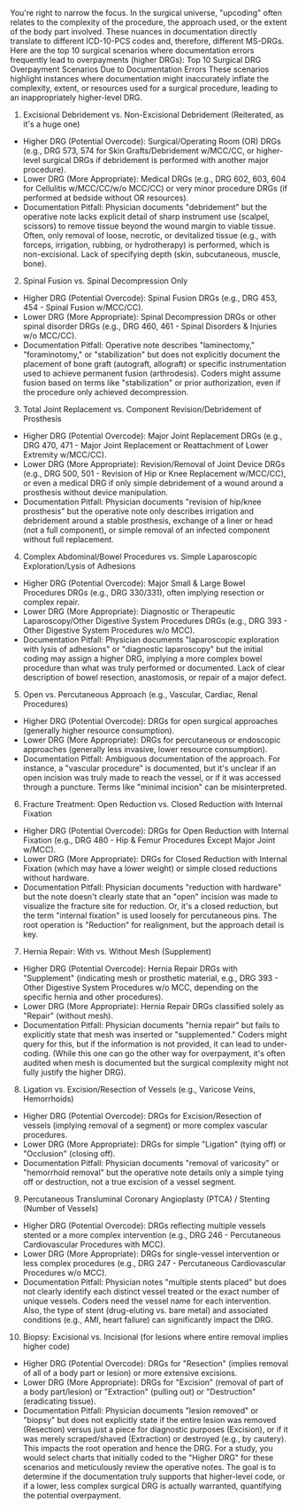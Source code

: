 You're right to narrow the focus. In the surgical universe, "upcoding" often relates to the complexity of the procedure, the approach used, or the extent of the body part involved. These nuances in documentation directly translate to different ICD-10-PCS codes and, therefore, different MS-DRGs.
Here are the top 10 surgical scenarios where documentation errors frequently lead to overpayments (higher DRGs):
Top 10 Surgical DRG Overpayment Scenarios Due to Documentation Errors
These scenarios highlight instances where documentation might inaccurately inflate the complexity, extent, or resources used for a surgical procedure, leading to an inappropriately higher-level DRG.
1. Excisional Debridement vs. Non-Excisional Debridement (Reiterated, as it's a huge one)
* Higher DRG (Potential Overcode): Surgical/Operating Room (OR) DRGs (e.g., DRG 573, 574 for Skin Grafts/Debridement w/MCC/CC, or higher-level surgical DRGs if debridement is performed with another major procedure).
* Lower DRG (More Appropriate): Medical DRGs (e.g., DRG 602, 603, 604 for Cellulitis w/MCC/CC/w/o MCC/CC) or very minor procedure DRGs (if performed at bedside without OR resources).
* Documentation Pitfall: Physician documents "debridement" but the operative note lacks explicit detail of sharp instrument use (scalpel, scissors) to remove tissue beyond the wound margin to viable tissue. Often, only removal of loose, necrotic, or devitalized tissue (e.g., with forceps, irrigation, rubbing, or hydrotherapy) is performed, which is non-excisional. Lack of specifying depth (skin, subcutaneous, muscle, bone).
2. Spinal Fusion vs. Spinal Decompression Only
* Higher DRG (Potential Overcode): Spinal Fusion DRGs (e.g., DRG 453, 454 - Spinal Fusion w/MCC/CC).
* Lower DRG (More Appropriate): Spinal Decompression DRGs or other spinal disorder DRGs (e.g., DRG 460, 461 - Spinal Disorders & Injuries w/o MCC/CC).
* Documentation Pitfall: Operative note describes "laminectomy," "foraminotomy," or "stabilization" but does not explicitly document the placement of bone graft (autograft, allograft) or specific instrumentation used to achieve permanent fusion (arthrodesis). Coders might assume fusion based on terms like "stabilization" or prior authorization, even if the procedure only achieved decompression.
3. Total Joint Replacement vs. Component Revision/Debridement of Prosthesis
* Higher DRG (Potential Overcode): Major Joint Replacement DRGs (e.g., DRG 470, 471 - Major Joint Replacement or Reattachment of Lower Extremity w/MCC/CC).
* Lower DRG (More Appropriate): Revision/Removal of Joint Device DRGs (e.g., DRG 500, 501 - Revision of Hip or Knee Replacement w/MCC/CC), or even a medical DRG if only simple debridement of a wound around a prosthesis without device manipulation.
* Documentation Pitfall: Physician documents "revision of hip/knee prosthesis" but the operative note only describes irrigation and debridement around a stable prosthesis, exchange of a liner or head (not a full component), or simple removal of an infected component without full replacement.
4. Complex Abdominal/Bowel Procedures vs. Simple Laparoscopic Exploration/Lysis of Adhesions
* Higher DRG (Potential Overcode): Major Small & Large Bowel Procedures DRGs (e.g., DRG 330/331), often implying resection or complex repair.
* Lower DRG (More Appropriate): Diagnostic or Therapeutic Laparoscopy/Other Digestive System Procedures DRGs (e.g., DRG 393 - Other Digestive System Procedures w/o MCC).
* Documentation Pitfall: Physician documents "laparoscopic exploration with lysis of adhesions" or "diagnostic laparoscopy" but the initial coding may assign a higher DRG, implying a more complex bowel procedure than what was truly performed or documented. Lack of clear description of bowel resection, anastomosis, or repair of a major defect.
5. Open vs. Percutaneous Approach (e.g., Vascular, Cardiac, Renal Procedures)
* Higher DRG (Potential Overcode): DRGs for open surgical approaches (generally higher resource consumption).
* Lower DRG (More Appropriate): DRGs for percutaneous or endoscopic approaches (generally less invasive, lower resource consumption).
* Documentation Pitfall: Ambiguous documentation of the approach. For instance, a "vascular procedure" is documented, but it's unclear if an open incision was truly made to reach the vessel, or if it was accessed through a puncture. Terms like "minimal incision" can be misinterpreted.
6. Fracture Treatment: Open Reduction vs. Closed Reduction with Internal Fixation
* Higher DRG (Potential Overcode): DRGs for Open Reduction with Internal Fixation (e.g., DRG 480 - Hip & Femur Procedures Except Major Joint w/MCC).
* Lower DRG (More Appropriate): DRGs for Closed Reduction with Internal Fixation (which may have a lower weight) or simple closed reductions without hardware.
* Documentation Pitfall: Physician documents "reduction with hardware" but the note doesn't clearly state that an "open" incision was made to visualize the fracture site for reduction. Or, it's a closed reduction, but the term "internal fixation" is used loosely for percutaneous pins. The root operation is "Reduction" for realignment, but the approach detail is key.
7. Hernia Repair: With vs. Without Mesh (Supplement)
* Higher DRG (Potential Overcode): Hernia Repair DRGs with "Supplement" (indicating mesh or prosthetic material, e.g., DRG 393 - Other Digestive System Procedures w/o MCC, depending on the specific hernia and other procedures).
* Lower DRG (More Appropriate): Hernia Repair DRGs classified solely as "Repair" (without mesh).
* Documentation Pitfall: Physician documents "hernia repair" but fails to explicitly state that mesh was inserted or "supplemented." Coders might query for this, but if the information is not provided, it can lead to under-coding. (While this one can go the other way for overpayment, it's often audited when mesh is documented but the surgical complexity might not fully justify the higher DRG).
8. Ligation vs. Excision/Resection of Vessels (e.g., Varicose Veins, Hemorrhoids)
* Higher DRG (Potential Overcode): DRGs for Excision/Resection of vessels (implying removal of a segment) or more complex vascular procedures.
* Lower DRG (More Appropriate): DRGs for simple "Ligation" (tying off) or "Occlusion" (closing off).
* Documentation Pitfall: Physician documents "removal of varicosity" or "hemorrhoid removal" but the operative note details only a simple tying off or destruction, not a true excision of a vessel segment.
9. Percutaneous Transluminal Coronary Angioplasty (PTCA) / Stenting (Number of Vessels)
* Higher DRG (Potential Overcode): DRGs reflecting multiple vessels stented or a more complex intervention (e.g., DRG 246 - Percutaneous Cardiovascular Procedures with MCC).
* Lower DRG (More Appropriate): DRGs for single-vessel intervention or less complex procedures (e.g., DRG 247 - Percutaneous Cardiovascular Procedures w/o MCC).
* Documentation Pitfall: Physician notes "multiple stents placed" but does not clearly identify each distinct vessel treated or the exact number of unique vessels. Coders need the vessel name for each intervention. Also, the type of stent (drug-eluting vs. bare metal) and associated conditions (e.g., AMI, heart failure) can significantly impact the DRG.
10. Biopsy: Excisional vs. Incisional (for lesions where entire removal implies higher code)
* Higher DRG (Potential Overcode): DRGs for "Resection" (implies removal of all of a body part or lesion) or more extensive excisions.
* Lower DRG (More Appropriate): DRGs for "Excision" (removal of part of a body part/lesion) or "Extraction" (pulling out) or "Destruction" (eradicating tissue).
* Documentation Pitfall: Physician documents "lesion removed" or "biopsy" but does not explicitly state if the entire lesion was removed (Resection) versus just a piece for diagnostic purposes (Excision), or if it was merely scraped/shaved (Extraction) or destroyed (e.g., by cautery). This impacts the root operation and hence the DRG.
For a study, you would select charts that initially coded to the "Higher DRG" for these scenarios and meticulously review the operative notes. The goal is to determine if the documentation truly supports that higher-level code, or if a lower, less complex surgical DRG is actually warranted, quantifying the potential overpayment.
